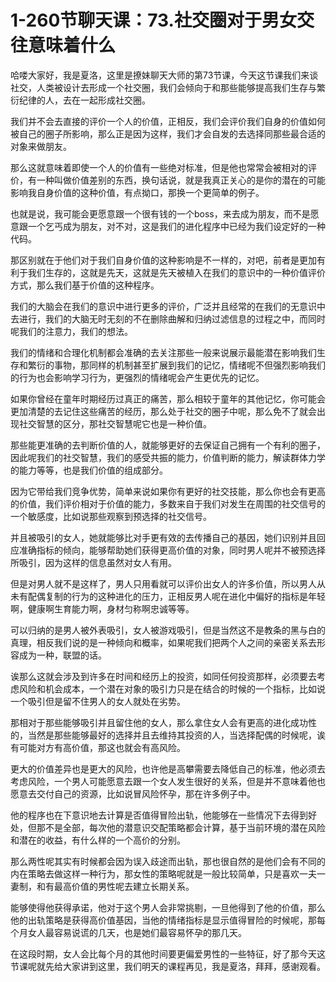 # 1-260节聊天课：73.社交圈对于男女交往意味着什么

哈喽大家好，我是夏洛，这里是撩妹聊天大师的第73节课，今天这节课我们来谈社交，人类被设计去形成一个社交圈，我们会倾向于和那些能够提高我们生存与繁衍纪律的人，去在一起形成社交圈。

我们并不会去直接的评价一个人的价值，正相反，我们会评价我们自身的价值如何被自己的圈子所影响，那么正是因为这样，我们才会自发的去选择同那些最合适的对象来做朋友。

那么这就意味着即使一个人的价值有一些绝对标准，但是他也常常会被相对的评价，有一种叫做价值差别的东西，换句话说，就是我真正关心的是你的潜在的可能影响我自身价值的这种价值，有点拗口，那换一个更简单的例子。

也就是说，我可能会更愿意跟一个很有钱的一个boss，来去成为朋友，而不是愿意跟一个乞丐成为朋友，对不对，这是我们的进化程序中已经为我们设定好的一种代码。

那区别就在于他们对于我们自身价值的这种影响是不一样的，对吧，前者是更加有利于我们生存的，这就是先天，这就是先天被植入在我们的意识中的一种价值评价方式，那么我们基于价值的这种程序。

我们的大脑会在我们的意识中进行更多的评价，广泛并且经常的在我们的无意识中去进行，我们的大脑无时无刻的不在删除曲解和归纳过滤信息的过程之中，而同时呢我们的注意力，我们的想法。

我们的情绪和合理化机制都会准确的去关注那些一般来说展示最能潜在影响我们生存和繁衍的事物，那同样的机制甚至扩展到我们的记忆，情绪呢不但强烈影响我们的行为也会影响学习行为，更强烈的情绪呢会产生更优先的记忆。

如果你曾经在童年时期经历过真正的痛苦，那么相较于童年的其他记忆，你可能会更加清楚的去记住这些痛苦的经历，那么处于社交的圈子中呢，那么免不了就会出现社交智慧的区分，那社交智慧呢它也是一种价值。

那些能更准确的去判断价值的人，就能够更好的去保证自己拥有一个有利的圈子，因此呢我们的社交智慧，我们的感受共振的能力，价值判断的能力，解读群体力学的能力等等，也是我们价值的组成部分。

因为它带给我们竞争优势，简单来说如果你有更好的社交技能，那么你也会有更高的价值，我们评价相对于价值的能力，多数来自于我们对发生在周围的社交信号的一个敏感度，比如说那些观察到预选择的社交信号。

并且被吸引的女人，她就能够比对手更有效的去传播自己的基因，她们识别并且回应准确指标的倾向，能够帮助她们获得更高价值的对象，同时男人呢并不被预选择所吸引，因为这样的信息虽然对女人有用。

但是对男人就不是这样了，男人只用看就可以评价出女人的许多价值，所以男人从未有配偶复制的行为的这种进化的压力，正相反男人呢在进化中偏好的指标是年轻啊，健康啊生育能力啊，身材匀称啊忠诚等等。

可以归纳的是男人被外表吸引，女人被游戏吸引，但是当然这不是教条的黑与白的真理，相反我们说的是一种倾向和概率，如果呢我们把两个人之间的亲密关系去形容成为一种，联盟的话。

诶那么这就会涉及到许多在时间和经历上的投资，如同任何投资那样，必须要去考虑风险和机会成本，一个潜在对象的吸引力只是在结合的时候的一个指标，比如说一个吸引但是留不住男人的女人就处在劣势。

那相对于那些能够吸引并且留住他的女人，那么拿住女人会有更高的进化成功性的，当然是那些能够最好的选择并且去维持其投资的人，当选择配偶的时候呢，诶有可能对方有高价值，那这也就会有高风险。

更大的价值差异也是更大的风险，也许他是高攀需要去降低自己的标准，他必须去考虑风险，一个男人可能愿意去跟一个女人发生很好的关系，但是并不意味着他也愿意去交付自己的资源，比如说冒风险怀孕，那在许多例子中。

他的程序也在下意识地去计算是否值得冒险出轨，他能够在一些情况下去得到好处，但那不是全部，每次他的潜意识交配策略都会计算，基于当前环境的潜在风险和潜在的收益，有什么样的一个高价的分别。

那么两性呢其实有时候都会因为误入歧途而出轨，那也很自然的是他们会有不同的内在策略去做这样一种行为，那女性的策略呢就是一般比较简单，只是喜欢一夫一妻制，和有最高价值的男性呢去建立长期关系。

能够使得他获得承诺，他对于这个男人会非常挑剔，一旦他得到了他的价值，那么他的出轨策略是获得高价值基因，当他的情绪指标是显示值得冒险的时候呢，那每个月女人最容易说谎的几天，也是她们最容易怀孕的那几天。

在这段时期，女人会比每个月的其他时间要更偏爱男性的一些特征，好了那今天这节课呢就先给大家讲到这里，我们明天的课程再见，我是夏洛，拜拜，感谢观看。

